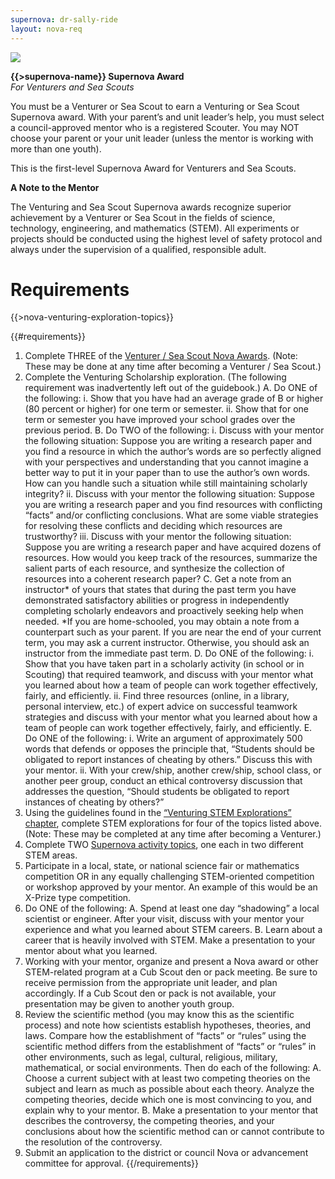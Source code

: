 ```yaml
---
supernova: dr-sally-ride
layout: nova-req
---
```


<div class="D(f) Jc(sb) Fxd(rr) Fxd(c)--s">
<div class="W(175px) Ta(c) Fxs(0) Mx(a)--s"><img src="{{supernova}}-award.jpg" class="W(100%) Mx(a) H(a)"></div>
<div>

**{{>supernova-name}} Supernova Award**<br />*For Venturers and Sea Scouts*

You must be a Venturer or Sea Scout to earn a Venturing or Sea Scout Supernova award. With your parent’s and unit leader’s help, you must select a council-approved mentor who is a registered Scouter. You may NOT choose your parent or your unit leader (unless the mentor is working with more than one youth).

This is the first-level Supernova Award for Venturers and Sea Scouts.

**A Note to the Mentor**

The Venturing and Sea Scout Supernova awards recognize superior achievement by a Venturer or Sea Scout in the fields of science, technology, engineering, and mathematics (STEM). All experiments or projects should be conducted using the highest level of safety protocol and always under the supervision of a qualified, responsible adult.

</div></div>

# Requirements

{{>nova-venturing-exploration-topics}}

{{#requirements}}
1. Complete THREE of the [Venturer / Sea Scout Nova Awards](../../venturing-and-sea-scouts/). (Note: These may be done at any time after becoming a Venturer / Sea Scout.)
2. Complete the Venturing Scholarship exploration. (The following requirement was inadvertently left out of the guidebook.)
    A. Do ONE of the following:
        i. Show that you have had an average grade of B or higher (80 percent or higher) for one term or semester.
        ii. Show that for one term or semester you have improved your school grades over the previous period.
    B. Do TWO of the following:
        i. Discuss with your mentor the following situation: Suppose you are writing a research paper and you find a resource in which the author’s words are so perfectly aligned with your perspectives and understanding that you cannot imagine a better way to put it in your paper than to use the author’s own words. How can you handle such a situation while still maintaining scholarly integrity?
        ii. Discuss with your mentor the following situation: Suppose you are writing a research paper and you find resources with conflicting “facts” and/or conflicting conclusions. What are some viable strategies for resolving these conflicts and deciding which resources are trustworthy?
        iii. Discuss with your mentor the following situation: Suppose you are writing a research paper and have acquired dozens of resources. How would you keep track of the resources, summarize the salient parts of each resource, and synthesize the collection of resources into a coherent research paper?
    C. Get a note from an instructor* of yours that states that during the past term you have demonstrated satisfactory abilities or progress in independently completing scholarly endeavors and proactively seeking help when needed.
        *If you are home-schooled, you may obtain a note from a counterpart such as your parent. If you are near the end of your current term, you may ask a current instructor. Otherwise, you should ask an instructor from the immediate past term.
    D. Do ONE of the following:
        i. Show that you have taken part in a scholarly activity (in school or in Scouting) that required teamwork, and discuss with your mentor what you learned about how a team of people can work together effectively, fairly, and efficiently.
        ii. Find three resources (online, in a library, personal interview, etc.) of expert advice on successful teamwork strategies and discuss with your mentor what you learned about how a team of people can work together effectively, fairly, and efficiently.
    E. Do ONE of the following:
        i. Write an argument of approximately 500 words that defends or opposes the principle that, “Students should be obligated to report instances of cheating by others.” Discuss this with your mentor.
        ii. With your crew/ship, another crew/ship, school class, or another peer group, conduct an ethical controversy discussion that addresses the question, “Should students be obligated to report instances of cheating by others?”
3. Using the guidelines found in the [“Venturing STEM Explorations” chapter](../../explorations/), complete STEM explorations for four of the topics listed above. (Note: These may be completed at any time after becoming a Venturer.)
4. Complete TWO [Supernova activity topics](../activity-topics/), one each in two different STEM areas.
5. Participate in a local, state, or national science fair or mathematics competition OR in any equally challenging STEM-oriented competition or workshop approved by your mentor. An example of this would be an X-Prize type competition.
6. Do ONE of the following:
    A. Spend at least one day “shadowing” a local scientist or engineer. After your visit, discuss with your mentor your experience and what you learned about STEM careers.
    B. Learn about a career that is heavily involved with STEM. Make a presentation to your mentor about what you learned.
7. Working with your mentor, organize and present a Nova award or other STEM-related program at a Cub Scout den or pack meeting. Be sure to receive permission from the appropriate unit leader, and plan accordingly. If a Cub Scout den or pack is not available, your presentation may be given to another youth group.
8. Review the scientific method (you may know this as the scientific process) and note how scientists establish hypotheses, theories, and laws. Compare how the establishment of “facts” or “rules” using the scientific method differs from the establishment of “facts” or “rules” in other environments, such as legal, cultural, religious, military, mathematical, or social environments. Then do each of the following:
    A. Choose a current subject with at least two competing theories on the subject and learn as much as possible about each theory. Analyze the competing theories, decide which one is most convincing to you, and explain why to your mentor.
    B. Make a presentation to your mentor that describes the controversy, the competing theories, and your conclusions about how the scientific method can or cannot contribute to the resolution of the controversy.
9. Submit an application to the district or council Nova or advancement committee for approval.
{{/requirements}}
